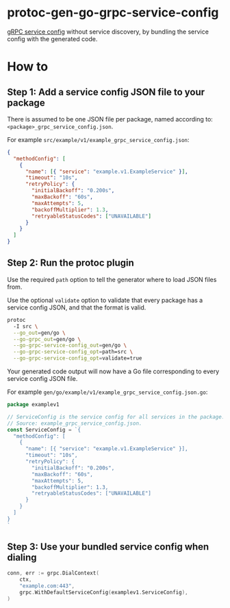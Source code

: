 protoc-gen-go-grpc-service-config
=================================

[gRPC service config](https://github.com/grpc/grpc/blob/master/doc/service_config.md) without service discovery, by bundling the service config with the generated code.

How to
======

Step 1: Add a service config JSON file to your package
------------------------------------------------------

There is assumed to be one JSON file per package, named according to: `<package>_grpc_service_config.json`.

For example `src/example/v1/example_grpc_service_config.json`:

```json
{
  "methodConfig": [
    {
      "name": [{ "service": "example.v1.ExampleService" }],
      "timeout": "10s",
      "retryPolicy": {
        "initialBackoff": "0.200s",
        "maxBackoff": "60s",
        "maxAttempts": 5,
        "backoffMultiplier": 1.3,
        "retryableStatusCodes": ["UNAVAILABLE"]
      }
    }
  ]
}
```

Step 2: Run the protoc plugin
-----------------------------

Use the required `path` option to tell the generator where to load JSON files from.

Use the optional `validate` option to validate that every package has a service config JSON, and that the format is valid.

```bash
protoc
  -I src \
  --go_out=gen/go \
  --go-grpc_out=gen/go \
  --go-grpc-service-config_out=gen/go \
  --go-grpc-service-config_opt=path=src \
  --go-grpc-service-config_opt=validate=true
```

Your generated code output will now have a Go file corresponding to every service config JSON file.

For example `gen/go/example/v1/example_grpc_service_config.json.go`:

```go
package examplev1

// ServiceConfig is the service config for all services in the package.
// Source: example_grpc_service_config.json.
const ServiceConfig = `{
  "methodConfig": [
    {
      "name": [{ "service": "example.v1.ExampleService" }],
      "timeout": "10s",
      "retryPolicy": {
        "initialBackoff": "0.200s",
        "maxBackoff": "60s",
        "maxAttempts": 5,
        "backoffMultiplier": 1.3,
        "retryableStatusCodes": ["UNAVAILABLE"]
      }
    }
  ]
}
`
```

Step 3: Use your bundled service config when dialing
----------------------------------------------------

```go
conn, err := grpc.DialContext(
	ctx,
	"example.com:443",
	grpc.WithDefaultServiceConfig(examplev1.ServiceConfig),
)
```
